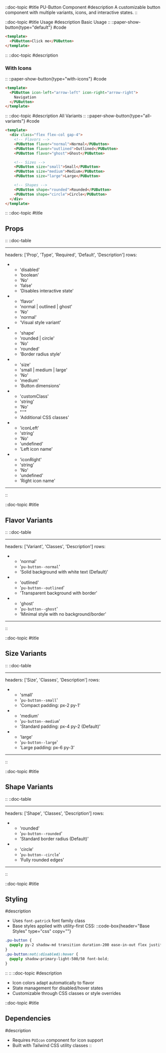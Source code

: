 ::doc-topic
#title
PU-Button Component
#description
A customizable button component with multiple variants, icons, and interactive states.
::

::doc-topic
#title
Usage
#description
Basic Usage
::
::paper-show-button{type="default"}
#code

```html
<template>
  <PUButton>Click me</PUButton>
</template>
```

::
::doc-topic
#description

### With Icons

::
::paper-show-button{type="with-icons"}
#code

```html
<template>
  <PUButton icon-left="arrow-left" icon-right="arrow-right">
    Navigation
  </PUButton>
</template>
```

::
::doc-topic
#description
All Variants
::
::paper-show-button{type="all-variants"}
#code

```html
<template>
  <div class="flex flex-col gap-4">
    <!-- Flavors -->
    <PUButton flavor="normal">Normal</PUButton>
    <PUButton flavor="outlined">Outlined</PUButton>
    <PUButton flavor="ghost">Ghost</PUButton>

    <!-- Sizes -->
    <PUButton size="small">Small</PUButton>
    <PUButton size="medium">Medium</PUButton>
    <PUButton size="large">Large</PUButton>

    <!-- Shapes -->
    <PUButton shape="rounded">Rounded</PUButton>
    <PUButton shape="circle">Circle</PUButton>
  </div>
</template>
```

::
::doc-topic
#title

## Props

::
::doc-table

---

headers: ['Prop', 'Type', 'Required', 'Default', 'Description']
rows:

- - 'disabled'
  - 'boolean'
  - 'No'
  - 'false'
  - 'Disables interactive state'
- - 'flavor'
  - 'normal | outlined | ghost'
  - 'No'
  - 'normal'
  - 'Visual style variant'
- - 'shape'
  - 'rounded | circle'
  - 'No'
  - 'rounded'
  - 'Border radius style'
- - 'size'
  - 'small | medium | large'
  - 'No'
  - 'medium'
  - 'Button dimensions'
- - 'customClass'
  - 'string'
  - 'No'
  - "''"
  - 'Additional CSS classes'
- - 'iconLeft'
  - 'string'
  - 'No'
  - 'undefined'
  - 'Left icon name'
- - 'iconRight'
  - 'string'
  - 'No'
  - 'undefined'
  - 'Right icon name'

---

::

::doc-topic
#title

## Flavor Variants

::
::doc-table

---

headers: ['Variant', 'Classes', 'Description']
rows:

- - 'normal'
  - '`pu-button--normal`'
  - 'Solid background with white text (Default)'
- - 'outlined'
  - '`pu-button--outlined`'
  - 'Transparent background with border'
- - 'ghost'
  - '`pu-button--ghost`'
  - 'Minimal style with no background/border'

---

::

::doc-topic
#title

## Size Variants

::
::doc-table

---

headers: ['Size', 'Classes', 'Description']
rows:

- - 'small'
  - '`pu-button--small`'
  - 'Compact padding: px-2 py-1'
- - 'medium'
  - '`pu-button--medium`'
  - 'Standard padding: px-4 py-2 (Default)'
- - 'large'
  - '`pu-button--large`'
  - 'Large padding: px-6 py-3'

---

::

::doc-topic
#title

## Shape Variants

::
::doc-table

---

headers: ['Shape', 'Classes', 'Description']
rows:

- - 'rounded'
  - '`pu-button--rounded`'
  - 'Standard border radius (Default)'
- - 'circle'
  - '`pu-button--circle`'
  - 'Fully rounded edges'

---

::

::doc-topic
#title

## Styling

#description

- Uses `font-patrick` font family class
- Base styles applied with utility-first CSS:
  ::code-box{header="Base Styles" type="css" copy=""}

```css
.pu-button {
  @apply py-2 shadow-md transition duration-200 ease-in-out flex justify-center gap-1;
}
.pu-button:not(:disabled):hover {
  @apply shadow-primary-light-500/50 font-bold;
}
```

::
::
::doc-topic
#description

- Icon colors adapt automatically to flavor
- State management for disabled/hover states
- Customizable through CSS classes or style overrides

::doc-topic
#title

## Dependencies

#description

- Requires `PUIcon` component for icon support
- Built with Tailwind CSS utility classes
  ::
